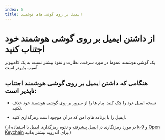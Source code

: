 ```yaml
---
index: 5
title: ایمیل بر روی گوشی های هوشمند
---
```

# از داشتن ایمیل بر روی گوشی هوشمند خود اجتناب کنید

یک گوشی هوشمند عموما در مورد سرقت، نظارت و نفوذ بیشتر نسبت به یک کامپیوتر آسیب پذیرتر است.

## هنگامی که داشتن ایمیل بر روی گوشی هوشمند اجتناب ناپذیر است:

*   نسخه ایمیل خود را چک کنید. پیام ها را از سرور بر روی گوشی هوشمند خود حذف نکنید.

*   ایمیل را با برنامه های امن که در آن موجود است،رمزگذاری کنید.

(در مورد رمزنگاری در [ایمیل پیشرفته](umbrella://communications/email/advanced) و نحوه رمزگذاری ایمیل با استفاده از [k-9 و Open Keychain](umbrella://tools/encryption/s_k9-apg.md)  برای آندروید بیشتر بدانید.)